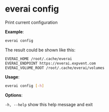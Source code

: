 # everai config

Print current configuration  

**Example**:
```bash
everai config
```
The result could be shown like this:  

```bash
EVERAI_HOME /root/.cache/everai
EVERAI_ENDPOINT https://everai.expvent.com
EVERAI_VOLUME_ROOT /root/.cache/everai/volumes
```

**Usage**:
```bash 
everai config [-h]
```

**Options**:  

`-h, --help`  show this help message and exit 

